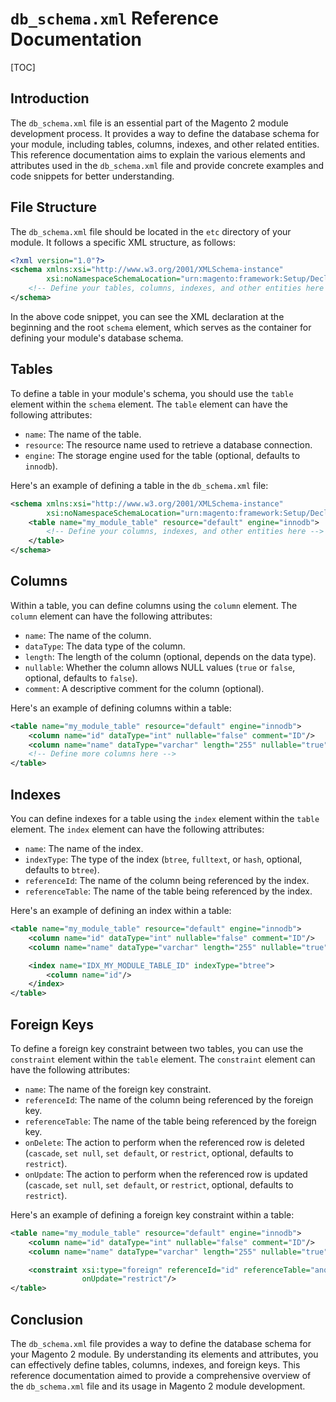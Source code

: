 # `db_schema.xml` Reference Documentation

[TOC]

## Introduction

The `db_schema.xml` file is an essential part of the Magento 2 module development process. It provides a way to define
the database schema for your module, including tables, columns, indexes, and other related entities. This reference
documentation aims to explain the various elements and attributes used in the `db_schema.xml` file and provide concrete
examples and code snippets for better understanding.

## File Structure

The `db_schema.xml` file should be located in the `etc` directory of your module. It follows a specific XML structure,
as follows:

```xml
<?xml version="1.0"?>
<schema xmlns:xsi="http://www.w3.org/2001/XMLSchema-instance"
        xsi:noNamespaceSchemaLocation="urn:magento:framework:Setup/Declaration/Schema/etc/schema.xsd">
    <!-- Define your tables, columns, indexes, and other entities here -->
</schema>
```

In the above code snippet, you can see the XML declaration at the beginning and the root `schema` element, which serves
as the container for defining your module's database schema.

## Tables

To define a table in your module's schema, you should use the `table` element within the `schema` element. The `table`
element can have the following attributes:

- `name`: The name of the table.
- `resource`: The resource name used to retrieve a database connection.
- `engine`: The storage engine used for the table (optional, defaults to `innodb`).

Here's an example of defining a table in the `db_schema.xml` file:

```xml
<schema xmlns:xsi="http://www.w3.org/2001/XMLSchema-instance"
        xsi:noNamespaceSchemaLocation="urn:magento:framework:Setup/Declaration/Schema/etc/schema.xsd">
    <table name="my_module_table" resource="default" engine="innodb">
        <!-- Define your columns, indexes, and other entities here -->
    </table>
</schema>
```

## Columns

Within a table, you can define columns using the `column` element. The `column` element can have the following
attributes:

- `name`: The name of the column.
- `dataType`: The data type of the column.
- `length`: The length of the column (optional, depends on the data type).
- `nullable`: Whether the column allows NULL values (`true` or `false`, optional, defaults to `false`).
- `comment`: A descriptive comment for the column (optional).

Here's an example of defining columns within a table:

```xml
<table name="my_module_table" resource="default" engine="innodb">
    <column name="id" dataType="int" nullable="false" comment="ID"/>
    <column name="name" dataType="varchar" length="255" nullable="true"/>
    <!-- Define more columns here -->
</table>
```

## Indexes

You can define indexes for a table using the `index` element within the `table` element. The `index` element can have
the following attributes:

- `name`: The name of the index.
- `indexType`: The type of the index (`btree`, `fulltext`, or `hash`, optional, defaults to `btree`).
- `referenceId`: The name of the column being referenced by the index.
- `referenceTable`: The name of the table being referenced by the index.

Here's an example of defining an index within a table:

```xml
<table name="my_module_table" resource="default" engine="innodb">
    <column name="id" dataType="int" nullable="false" comment="ID"/>
    <column name="name" dataType="varchar" length="255" nullable="true"/>

    <index name="IDX_MY_MODULE_TABLE_ID" indexType="btree">
        <column name="id"/>
    </index>
</table>
```

## Foreign Keys

To define a foreign key constraint between two tables, you can use the `constraint` element within the `table` element.
The `constraint` element can have the following attributes:

- `name`: The name of the foreign key constraint.
- `referenceId`: The name of the column being referenced by the foreign key.
- `referenceTable`: The name of the table being referenced by the foreign key.
- `onDelete`: The action to perform when the referenced row is deleted (`cascade`, `set null`, `set default`,
  or `restrict`, optional, defaults to `restrict`).
- `onUpdate`: The action to perform when the referenced row is updated (`cascade`, `set null`, `set default`,
  or `restrict`, optional, defaults to `restrict`).

Here's an example of defining a foreign key constraint within a table:

```xml
<table name="my_module_table" resource="default" engine="innodb">
    <column name="id" dataType="int" nullable="false" comment="ID"/>
    <column name="name" dataType="varchar" length="255" nullable="true"/>

    <constraint xsi:type="foreign" referenceId="id" referenceTable="another_module_table" onDelete="cascade"
                onUpdate="restrict"/>
</table>
```

## Conclusion

The `db_schema.xml` file provides a way to define the database schema for your Magento 2 module. By understanding its
elements and attributes, you can effectively define tables, columns, indexes, and foreign keys. This reference
documentation aimed to provide a comprehensive overview of the `db_schema.xml` file and its usage in Magento 2 module
development.
